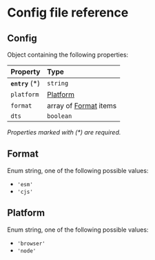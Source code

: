 # Config file reference

## Config

Object containing the following properties:

|Property|Type|
|:--|:--|
|**`entry`** (\*)|`string`|
|`platform`|[Platform](#platform)|
|`format`|array of [Format](#format) items|
|`dts`|`boolean`|

_Properties marked with (\*) are required._

## Format

Enum string, one of the following possible values:

- `'esm'`
- `'cjs'`

## Platform

Enum string, one of the following possible values:

- `'browser'`
- `'node'`
